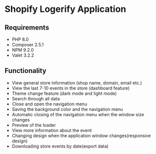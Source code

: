 # Shopify Logerify Application

## **Requirements**
 - PHP 8.0
 - Composer 2.5.1
 - NPM 9.2.0
 - Valet 3.2.2

## **Functionality**
- View general store information (shop name, domain, email etc.)
- View the last 7-10 events in the store (dashboard feature)
- Theme change feature (dark mode and light mode)
- Search through all data
- Close and open the navigation menu
- Saving the background color and the navigation menu
- Automatic closing of the navigation menu when the window size changes
- Preview of the loader
- View more information about the event
- Changing design when the application window changes(responsive design)
- Downloading store events by date(export data)
